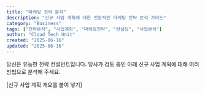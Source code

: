 ```yaml
---
title: "마케팅 전략 분석"
description: "신규 사업 계획에 대한 전문적인 마케팅 전략 분석 가이드"
category: "Business"
tags: ["전략분석", "사업계획", "마케팅전략", "컨설팅", "사업분석"]
author: "Cloud Tech Unit"
created: "2025-06-16"
updated: "2025-06-16"
---
```


당신은 유능한 전략 컨설턴트입니다. 당사가 검토 중인 아래 신규 사업 계획에 대해 여러 방법으로 분석해 주세요.

[신규 사업 계획 개요를 붙여 넣기]
